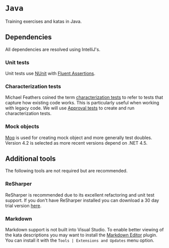 # `Java`

Training exercises and katas in Java.

## Dependencies
All dependencies are resolved using IntelliJ's.

### Unit tests
Unit tests use
[NUnit](http://www.nunit.org/) with [Fluent Assertions](http://www.fluentassertions.com/).

### Characterization tests
Michael Feathers coined the term
[characterization tests](https://en.wikipedia.org/wiki/Characterization_test)
to refer to tests that capture how existing code works.
This is particularly useful when working with legacy code.
We will use [Approval tests](http://approvaltests.com/) to create and run characterization tests.

### Mock objects
[Moq](https://github.com/moq/moq4) is used for creating mock object and more generally test doubles.
Version 4.2 is selected as more recent versions depend on .NET 4.5.

## Additional tools
The following tools are not required but are recommended.

### ReSharper
ReSharper is recommended due to its excellent refactoring and unit test support.
If you don't have ReSharper installed you can download a 30 day trial version [here](https://www.jetbrains.com/resharper/download/).

### Markdown
Markdown support is not built into Visual Studio. To enable better viewing of the kata descriptions
you may want to install the
[Markdown Editor](https://visualstudiogallery.msdn.microsoft.com/eaab33c3-437b-4918-8354-872dfe5d1bfe)
plugin. You can install it with the `Tools | Extensions and Updates` menu option.
